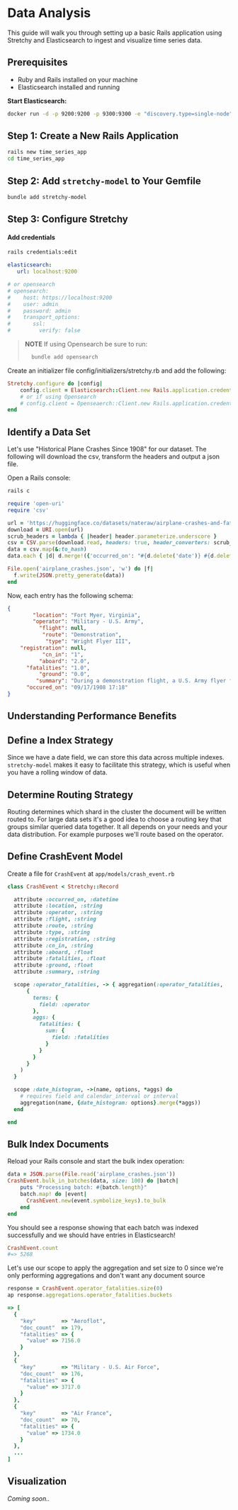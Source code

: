 # Data Analysis

This guide will walk you through setting up a basic Rails application using Stretchy and Elasticsearch to ingest and visualize time series data.

## Prerequisites

- Ruby and Rails installed on your machine
- Elasticsearch installed and running



__Start Elasticsearch:__

```sh
docker run -d -p 9200:9200 -p 9300:9300 -e "discovery.type=single-node" docker.elastic.co/elasticsearch/elasticsearch:7.15.0
```

## Step 1: Create a New Rails Application

```sh
rails new time_series_app
cd time_series_app
```

## Step 2: Add `stretchy-model` to Your Gemfile
```sh
bundle add stretchy-model   
```
## Step 3: Configure Stretchy
#### Add credentials
```sh
rails credentials:edit
```

```yaml
elasticsearch:
   url: localhost:9200

# or opensearch
# opensearch:
#    host: https://localhost:9200
#    user: admin
#    password: admin
#    transport_options:
#       ssl:
#         verify: false
```

> __NOTE__ If using Opensearch be sure to run:
> ```sh
>   bundle add opensearch
> ```

Create an initializer file config/initializers/stretchy.rb and add the following:
```ruby
Stretchy.configure do |config|
    config.client = Elasticsearch::Client.new Rails.application.credentials.elasticsearch
    # or if using Opensearch
    # config.client = Openseaerch::Client.new Rails.application.credentials.opensearch
end
```
## Identify a Data Set

Let's use "Historical Plane Crashes Since 1908" for our dataset. The following will download the csv, transform the headers and output a json file. 

Open a Rails console:
```sh
rails c
```

```ruby
require 'open-uri'
require 'csv'

url = 'https://huggingface.co/datasets/nateraw/airplane-crashes-and-fatalities/resolve/main/Airplane_Crashes_and_Fatalities_Since_1908.csv?download=true'
download = URI.open(url)
scrub_headers = lambda { |header| header.parameterize.underscore }
csv = CSV.parse(download.read, headers: true, header_converters: scrub_headers)
data = csv.map(&:to_hash)
data.each { |d| d.merge!({'occurred_on': "#{d.delete('date')} #{d.delete('time')}"}); d.delete('index') }

File.open('airplane_crashes.json', 'w') do |f|
  f.write(JSON.pretty_generate(data))
end
```

Now, each entry has the following schema:
```json
{
        "location": "Fort Myer, Virginia",
        "operator": "Military - U.S. Army",
          "flight": null,
           "route": "Demonstration",
            "type": "Wright Flyer III",
    "registration": null,
           "cn_in": "1",
          "aboard": "2.0",
      "fatalities": "1.0",
          "ground": "0.0",
         "summary": "During a demonstration flight, a U.S. Army flyer flown by Orville Wright nose-dived into the ground from a height of approximately 75 feet, killing Lt. Thomas E. Selfridge who was a passenger. This was the first recorded airplane fatality in history.  One of two propellers separated in flight, tearing loose the wires bracing the rudder and causing the loss of control of the aircraft.  Orville Wright suffered broken ribs, pelvis and a leg.  Selfridge suffered a crushed skull and died a short time later.",
      "occured_on": "09/17/1908 17:18"
}
```

## Understanding Performance Benefits
## Define a Index Strategy

Since we have a date field, we can store this data across multiple indexes. `stretchy-model` makes it easy to facilitate this strategy, which is useful when you have a rolling window of data. 

## Determine Routing Strategy

Routing determines which shard in the cluster the document will be written routed to. For large data sets it's a good idea to choose a routing key that groups similar queried data together. It all depends on your needs and your data distribution. For example purposes we'll route based on the operator.

## Define CrashEvent Model
Create a file for `CrashEvent` at `app/models/crash_event.rb`

```ruby
class CrashEvent < Stretchy::Record

  attribute :occurred_on, :datetime
  attribute :location, :string
  attribute :operator, :string
  attribute :flight, :string
  attribute :route, :string
  attribute :type, :string
  attribute :registration, :string
  attribute :cn_in, :string
  attribute :aboard, :float
  attribute :fatalities, :float
  attribute :ground, :float
  attribute :summary, :string

  scope :operator_fatalities, -> { aggregation(:operator_fatalities, 
      {
        terms: {
          field: :operator
        }, 
        aggs: {
          fatalities: {
            sum: {
              field: :fatalities
            }
          }
        }
      }
    ) 
  }

  scope :date_histogram, ->(name, options, *aggs) do
    # requires field and calendar_interval or interval
    aggregation(name, {date_histogram: options}.merge(*aggs))
  end

end

```


## Bulk Index Documents


Reload your Rails console and start the bulk index operation:

```ruby
data = JSON.parse(File.read('airplane_crashes.json'))
CrashEvent.bulk_in_batches(data, size: 100) do |batch|
    puts "Processing batch: #{batch.length}"
    batch.map! do |event|
      CrashEvent.new(event.symbolize_keys).to_bulk
    end
end
```

You should see a response showing that each batch was indexed successfully and we should have entries in Elasticsearch!

```ruby
CrashEvent.count
#=> 5268
```

Let's use our scope to apply the aggregation and set size to 0 since we're only performing aggregations and don't want any document source
```ruby
response = CrashEvent.operator_fatalities.size(0)
ap response.aggregations.operator_fatalities.buckets
```

```ruby
=> [
  {
    "key"        => "Aeroflot",
    "doc_count"  => 179,
    "fatalities" => {
      "value" => 7156.0
    }
  },
  {
    "key"        => "Military - U.S. Air Force",
    "doc_count"  => 176,
    "fatalities" => {
      "value" => 3717.0
    }
  },
  {
    "key"        => "Air France",
    "doc_count"  => 70,
    "fatalities" => {
      "value" => 1734.0
    }
  },
  ...
]
```


## Visualization
_Coming soon.._